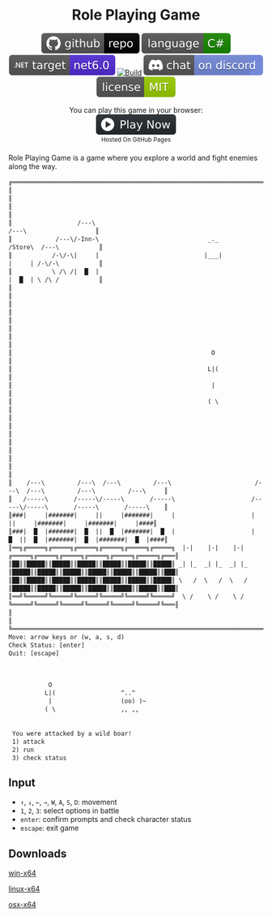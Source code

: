 <h1 align="center">
	Role Playing Game
</h1>

<p align="center">
	<a href="https://github.com/dotnet/dotnet-console-games" alt="GitHub repo"><img alt="flat" src="../../.github/resources/github-repo-black.svg"></a>
	<a href="https://docs.microsoft.com/en-us/dotnet/csharp/" alt="GitHub repo"><img alt="Language C#" src="../../.github/resources/language-csharp.svg"></a>
	<a href="https://dotnet.microsoft.com/download" title="Target Framework" alt="Target Framework"><img src="../../.github/resources/dotnet-badge.svg" /></a>
	<a href="https://github.com/dotnet/dotnet-console-games/actions"><img src="https://github.com/dotnet/dotnet-console-games/workflows/Role%20Playing%20Game%20Build/badge.svg" title="Goto Build" alt="Build"></a>
	<a href="https://discord.gg/4XbQbwF" alt="Discord"><img src="../../.github/resources/discord-badge.svg" title="Go To Discord Server" alt="Discord"/></a>
	<a href="../../LICENSE" alt="license"><img src="../../.github/resources/license-MIT-green.svg" /></a>
</p>

<p align="center">
	You can play this game in your browser:
	<br />
	<a href="https://zacharypatten.github.io/dotnet-console-games/Role%20Playing%20Game" alt="Play Now">
		<sub><img height="40"src="../../.github/resources/play-badge.svg" title="Play Now" alt="Play Now"/></sub>
	</a>
	<br />
	<sup>Hosted On GitHub Pages</sup>
</p>

Role Playing Game is a game where you explore a world and fight enemies along the way.

```
╔════════════════════════════════════════════════════════════════════════════════════════════════════════════════╗
║                                                                                                                ║
║                                                                                                                ║
║                  /---\                                                                 /---\                   ║
║            /---\/-Inn-\                              _._                              /Store\  /---\           ║
║           /-\/-\|     |                             |___|                             |     | /-\/-\           ║
║           \ /\ /|  █  |                                                               |  █  | \ /\ /           ║
║                                                                                                                ║
║                                                                                                                ║
║                                                                                                                ║
║                                                                                                                ║
║                                                       O                                                        ║
║                                                      L|(                                                       ║
║                                                       |                                                        ║
║                                                      ( \                                                       ║
║                                                                                                                ║
║                                                                                                                ║
║                                                                                                                ║
║                                                                                                                ║
║    /---\         /---\  /---\         /---\                       /---\  /---\         /---\         /---\     ║
║   /-----\       /-----\/-----\       /-----\                     /-----\/-----\       /-----\       /-----\    ║
║###|     |#######|     ||     |#######|     |                     |     ||     |#######|     |#######|     |####║
║###|  █  |#######|  █  ||  █  |#######|  █  |                     |  █  ||  █  |#######|  █  |#######|  █  |####║
║══╗╔═════╗╔═════╗╔═════╗╔═════╗╔═════╗╔═════╗  |-|    |-|    |-|  ╔═════╗╔═════╗╔═════╗╔═════╗╔═════╗╔═════╗╔═══║
║██║║█████║║█████║║█████║║█████║║█████║║█████║ _| |_  _| |_  _| |_ ║█████║║█████║║█████║║█████║║█████║║█████║║███║
║██║║█████║║█████║║█████║║█████║║█████║║█████║ \   /  \   /  \   / ║█████║║█████║║█████║║█████║║█████║║█████║║███║
║══╝╚═════╝╚═════╝╚═════╝╚═════╝╚═════╝╚═════╝  \ /    \ /    \ /  ╚═════╝╚═════╝╚═════╝╚═════╝╚═════╝╚═════╝╚═══║
║                                                                                                                ║
╚════════════════════════════════════════════════════════════════════════════════════════════════════════════════╝
Move: arrow keys or (w, a, s, d)                                                                                  
Check Status: [enter]                                                                                             
Quit: [escape]                                                                                                    
```

```


           O
          L|(                  ^..^
           |                   (oo) )~
          ( \                  ,, ,,


 You were attacked by a wild boar!
 1) attack
 2) run
 3) check status
```

## Input

- `↑`, `↓`, `←`, `→`, `W`, `A`, `S`, `D`: movement
- `1`, `2`, `3`: select options in battle
- `enter`: confirm prompts and check character status
- `escape`: exit game

## Downloads

[win-x64](https://github.com/dotnet/dotnet-console-games/raw/binaries/win-x64/Role%20Playing%20Game.exe)

[linux-x64](https://github.com/dotnet/dotnet-console-games/raw/binaries/linux-x64/Role%20Playing%20Game)

[osx-x64](https://github.com/dotnet/dotnet-console-games/raw/binaries/osx-x64/Role%20Playing%20Game)
